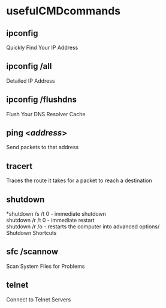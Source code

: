 # usefulCMDcommands

## ipconfig
Quickly Find Your IP Address

## ipconfig /all
Detailed IP Address

## ipconfig /flushdns
Flush Your DNS Resolver Cache

## ping <*address*>
Send packets to that address

## tracert
Traces the route it takes for a packet to reach a destination

## shutdown
*shutdown /s /t 0 - immediate shutdown<br>
shutdown /r /t 0 - immediate restart<br>
shutdown /r /o - restarts the computer into advanced options/<br>
Shutdown Shortcuts

## sfc /scannow
Scan System Files for Problems

## telnet
Connect to Telnet Servers
